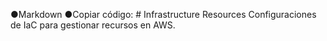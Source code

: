 ●Markdown
●Copiar código: # Infrastructure Resources Configuraciones de IaC para gestionar recursos en AWS.
